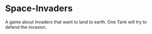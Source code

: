 # Space-Invaders
A game about Invaders that want to land to earth. One Tank will try to defend the invasion.

